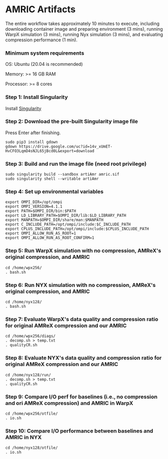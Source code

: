 # AMRIC Artifacts
The entire workflow takes approximately 10 minutes to execute, including downloading container image and preparing environment (3 mins), running WarpX simulation (3 mins), running Nyx simulation (3 mins), and evaluating compression performance (1 min).

### Minimum system requirements
OS: Ubuntu (20.04 is recommended)

Memory: >= 16 GB RAM

Processor: >= 8 cores

### Step 1: Install Singularity
Install [Singularity](https://singularity-tutorial.github.io/01-installation/)

### Step 2: Download the pre-built Singularity image file
Press Enter after finishing.
```
sudo pip3 install gdown
gdown https://drive.google.com/uc?id=14v_xUmET-HvCFO3LqmD4sNJL65jBcd0L&export=download
```
### Step 3: Build and run the image file (need root privilege)
```
sudo singularity build --sandbox artiAmr amric.sif
sudo singularity shell --writable artiAmr
```

### Step 4: Set up environmental variables
```
export OMPI_DIR=/opt/ompi 
export OMPI_VERSION=4.1.1
export PATH=$OMPI_DIR/bin:$PATH
export LD_LIBRARY_PATH=$OMPI_DIR/lib:$LD_LIBRARY_PATH
export MANPATH=$OMPI_DIR/share/man:$MANPATH
export C_INCLUDE_PATH=/opt/ompi/include:$C_INCLUDE_PATH
export CPLUS_INCLUDE_PATH=/opt/ompi/include:$CPLUS_INCLUDE_PATH
export OMPI_ALLOW_RUN_AS_ROOT=1
export OMPI_ALLOW_RUN_AS_ROOT_CONFIRM=1
```

### Step 5: Run WarpX simulation with no compression, AMReX's original compression, and AMRIC
```
cd /home/wpx256/
. bash.sh
```

### Step 6: Run NYX simulation with no compression, AMReX's original compression, and AMRIC
```
cd /home/nyx128/
. bash.sh
```

### Step 7: Evaluate WarpX's data quality and compression ratio for original AMReX compression and our AMRIC
```
cd /home/wpx256/diags/
. decomp.sh > temp.txt
. qualityCR.sh
```

### Step 8: Evaluate NYX's data quality and compression ratio for original AMReX compression and our AMRIC
```
cd /home/nyx128/run/
. decomp.sh > temp.txt
. qualityCR.sh
```

### Step 9: Compare I/O perf for baselines (i.e., no compression and ori AMReX compression) and AMRIC in WarpX

```
cd /home/wpx256/otfile/
. io.sh
```

### Step 10: Compare I/O performance between baselines and AMRIC in NYX

```
cd /home/nyx128/otfile/
. io.sh
```
